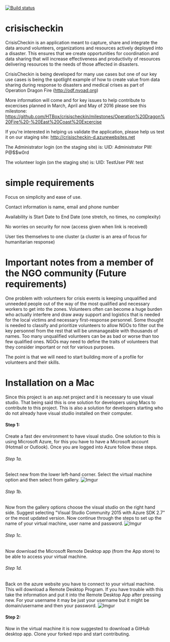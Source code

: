 [![Build status](https://ci.appveyor.com/api/projects/status/s39nui8rkxipt0er/branch/master?svg=true)](https://ci.appveyor.com/project/HTBox/crisischeckin/branch/master)

crisischeckin
=============

CrisisCheckin is an application meant to capture, share and integrate the data around volunteers, organizations and resources
actively deployed into a disaster.  This ensures that we create opportunities for coordination and data sharing that will increase
effectiveness and productivity of resources delivering resources to the needs of those affected in disasters.

CrisisCheckin is being developed for many use cases but one of our key use cases is being the spotlight example of how to create
value from data sharing during response to disasters and medical crises as part of Operation Dragon Fire (http://odf.nvoad.org)

More information will come and for key issues to help contribute to excercises planned in March, April and May of 2016 please see this milestone:
https://github.com/HTBox/crisischeckin/milestones/Operation%20Dragon%20Fire%20-%20East%20Coast%20Excercise

If you're interested in helping us validate the application, please help us test it on our
staging site:  http://crisischeckin-d.azurewebsites.net

The Administrator login (on the staging site) is:
UID:  Administrator
PW: P@$$w0rd

The volunteer login (on the staging site) is:
UID: TestUser
PW: test


simple requirements
=============
Focus on simplicity and ease of use.

Contact information is name, email and phone number

Availability is Start Date to End Date (one stretch, no times, no complexity)

No worries on security for now (access given when link is received)

User ties themselves to one cluster (a cluster is an area of focus for humanitarian response)

Important notes from a member of the NGO community (Future requirements)
===========================

One problem with volunteers for crisis events is keeping unqualified and unneeded people out of the way of the most qualified and necessary workers to get into the zones.  Volunteers often can become a huge burden who actually interfere and draw away support and logistics that is needed for the local victims and necessary first-response personnel.  Some thought is needed to classify and prioritize volunteers to allow NGOs to filter out the key personnel from the rest that will be unmanageable with thousands of names.  Too many unqualified volunteers can be as bad or worse than too few qualified ones.  NGOs may need to define the traits of volunteers that they consider important or not for various purposes.

The point is that we will need to start building more of a profile for volunteers and their skills.

Installation on a Mac
====================
Since this project is an asp.net project and it is necessary to use visual studio. That being said this is one solution for developers using Macs to contribute to this project. This is also a solution for developers starting who do not already have visual studio installed on their computer.
#### Step 1:
Create a fast dev environment to have visual studio. One solution to this is using Microsoft Azure, for this you have to have a Microsoft account (Hotmail or Outlook). Once you are logged into Azure follow these steps.
###### Step 1a.
Select new from the lower left-hand corner. Select the virtual machine option and then select from gallery.
![Imgur](http://i.imgur.com/Nxa6490.png)
###### Step 1b.
Now from the gallery options choose the visual studio on the right hand side. Suggest selecting "Visual Studio Community 2015 with Azure SDK 2.7" or the most updated version. Now continue through the steps to set up the name of your virtual machine, user name and password.
![Imgur](http://i.imgur.com/jhbVyFN.png)
###### Step 1c.
Now download the Microsoft Remote Desktop app (from the App store) to be able to access your virtual machine.
###### Step 1d.
Back on the azure website you have to connect to your virtual machine. This will download a Remote Desktop Program. If you have trouble with this take the information and put it into the Remote Desktop App after pressing new. For your username it may be just your username but it might be domain/username and then your password.
![Imgur](http://i.imgur.com/IglP8Wi.png)

#### Step 2:
Now in the virtual machine it is now suggested to download a GitHub desktop app. Clone your forked repo and start contributing.
